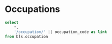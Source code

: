 # Occupations

```sql occupations
select 
    *,
    '/occupation/' || occupation_code as link
from bls.occupation
```

<DataTable data={occupations} search link=link compact rows=all>
    <Column id=occupation_code />
    <Column id=occupation_name />
</DataTable>

